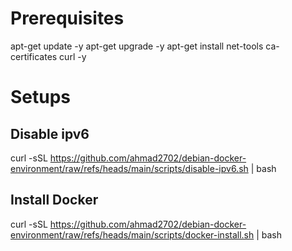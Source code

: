 # Prerequisites

apt-get update -y
apt-get upgrade -y
apt-get install net-tools ca-certificates curl -y

# Setups

## Disable ipv6

curl -sSL https://github.com/ahmad2702/debian-docker-environment/raw/refs/heads/main/scripts/disable-ipv6.sh | bash

## Install Docker

curl -sSL https://github.com/ahmad2702/debian-docker-environment/raw/refs/heads/main/scripts/docker-install.sh | bash
